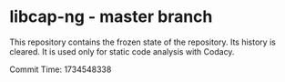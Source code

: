 # libcap-ng - master branch

This repository contains the frozen state of the repository.
Its history is cleared. It is used only for static code
analysis with Codacy.

Commit Time: 1734548338
